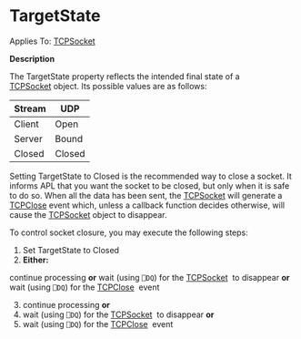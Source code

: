 




<h1 class="heading"><span class="name">TargetState</span></h1>

Applies To: [TCPSocket](../a-z/tcpsocket.md)


**Description**


The TargetState property reflects the intended final state of a [TCPSocket](../a-z/tcpsocket.md) object. Its possible values are as follows:


| Stream | UDP |
| --- | ---  |
| Client | Open |
| Server | Bound |
| Closed | Closed |


Setting TargetState to Closed is the recommended way to close a socket. It
informs APL that you want the socket to be closed, but only when it is safe to
do so. When all the data has been sent, the [TCPSocket](../a-z/tcpsocket.md) will generate a [TCPClose](../a-z/tcpclose.md) event which, unless
a callback function decides otherwise, will cause the [TCPSocket](../a-z/tcpsocket.md) object to disappear.


To control socket closure, you may execute the following steps:

1. Set TargetState to Closed
2. **Either:**

continue processing **or**
wait (using `⎕DQ`) for the [TCPSocket](../a-z/tcpsocket.md)   to disappear **or**
wait (using `⎕DQ`) for the [TCPClose](../a-z/tcpclose.md)   event


3. continue processing **or**
4. wait (using `⎕DQ`) for the [TCPSocket](../a-z/tcpsocket.md)   to disappear **or**
5. wait (using `⎕DQ`) for the [TCPClose](../a-z/tcpclose.md)   event


